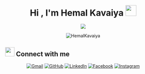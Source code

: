 <!--
**HemalKavaiya/HemalKavaiya** is a ✨ _special_ ✨ repository because its `README.md` (this file) appears on your GitHub profile.

Here are some ideas to get you started:

- 🔭 I’m currently working on ...
- 🌱 I’m currently learning ...
- 👯 I’m looking to collaborate on ...
- 🤔 I’m looking for help with ...
- 💬 Ask me about ...
- 📫 How to reach me: ...
- 😄 Pronouns: ...
- ⚡ Fun fact: ...
-->

<h1 align="center">Hi , I'm Hemal Kavaiya <img src="https://media.giphy.com/media/hvRJCLFzcasrR4ia7z/giphy.gif" width="35"></h1>
<p align="center">
  <a href="https://github.com/DenverCoder1/readme-typing-svg"><img src="https://readme-typing-svg.herokuapp.com?lines=IT+Student;Python+Enthusiast;&center=true&width=500&height=50"></a>
</p>

<p align="center"> 
	<img src="https://komarev.com/ghpvc/?username=HemalKavaiya&style=flat-square" alt="HemalKavaiya" /> 
</p>

<!-- ## 🔥 Streak Stats
<p align="center"><img src="https://github-readme-streak-stats.herokuapp.com/?user=HemalKavaiya&theme=algolia" alt="HemalKavaiya" /></p>

<br> -->

## <img src="https://media.giphy.com/media/iY8CRBdQXODJSCERIr/giphy.gif" width="30px"> Connect with me
<p align="center">
	<a href="mailto:hemalkavaiya@gmail.com"><img img src="https://img.shields.io/badge/gmail-%23EA4335.svg?style=plastic&logo=gmail&logoColor=white" alt="Gmail"/></a>
	<a href="https://github.com/HemalKavaiya"><img src="https://img.shields.io/badge/github-%23181717.svg?style=plastic&logo=github&logoColor=white" alt="GitHub"/></a>
	<a href="https://www.linkedin.com/in/hemalkavaiya/"><img src="https://img.shields.io/badge/linkedin-%230A66C2.svg?style=plastic&logo=linkedin&logoColor=white" alt="LinkedIn"/></a>
	<a href="https://www.facebook.com/hemal.kavaiya.3"><img src="https://img.shields.io/badge/facebook-%231877F2.svg?style=plastic&logo=facebook&logoColor=white" alt="Facebook"/></a>
	<a href="https://www.instagram.com/hemal.kavaiya"><img src="https://img.shields.io/badge/instagram-%23E4405F.svg?style=plastic&logo=instagram&logoColor=white" alt="Instagram"/></a>
</p>
<!-- 
## 📊 Github Stats



  <summary><b>💻 GitHub Profile Stats</b></summary>
  <br/>
  <p align="center">
    <a href="https://github.com/anuraghazra/github-readme-stats"><img alt="HemalKavaiya's Github Stats" src="https://github-readme-stats.vercel.app/api?username=HemalKavaiya&show_icons=true&count_private=true&theme=algolia" height="192px"/></a>
<br/>
<br>
  &nbsp;
	  <img src="https://github-readme-stats.vercel.app/api/top-langs?username=HemalKavaiya&langs_count=10&show_icons=true&locale=en&layout=compact&theme=algolia" alt="HemalKavaiya" height="192px"/>
  <br/>

----

  <summary><b>⚡ Recent GitHub Activity</b></summary>
  <br/>
   <a href="https://github.com/HemalKavaiya"><img alt="HemalKavaiya's Activity Graph" src="https://activity-graph.herokuapp.com/graph?username=HemalKavaiya&custom_title=HemalKavaiya's%20Contribution%20Graph&theme=react-dark" /></a>
  <br/>


<br/>

## :trophy: Git profile Trophies

<p align="center"> <a href="https://github.com/ryo-ma/github-profile-trophy"><img src="https://github-profile-trophy.vercel.app/?username=HemalKavaiya&layout=compact&theme=algolia" alt="HemalKavaiya" /></a> </p> -->
